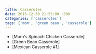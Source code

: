 ```yaml
---
title: Casseroles
date: 2015-12-30 21:55:00 -500
categories: ['casseroles']
tags: ['mom', 'green bean', 'casserole']
---
```


-   [Mom\'s Spinach Chicken Casserole]
-   [Green Bean Casserole]
-   [Mexican Casserole \#1]

